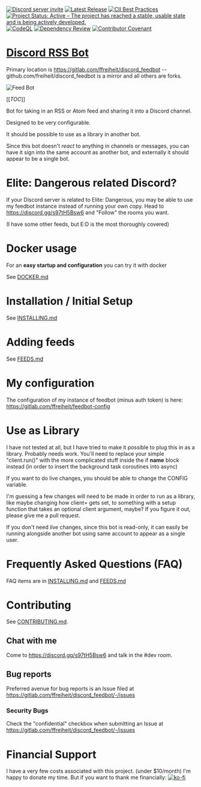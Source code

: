 [![Discord server invite](https://discord.com/api/guilds/910747606722965555/embed.png)](https://discord.gg/s97tH5Bsw6)
[![Latest Release](https://gitlab.com/ffreiheit/discord_feedbot/-/badges/release.svg)](https://gitlab.com/ffreiheit/discord_feedbot/-/releases)
[![CII Best Practices](https://bestpractices.coreinfrastructure.org/projects/6176/badge)](https://bestpractices.coreinfrastructure.org/projects/6176)
[![Project Status: Active – The project has reached a stable, usable state and is being actively developed.](https://www.repostatus.org/badges/latest/active.svg)](https://www.repostatus.org/#active)
[![CodeQL](https://github.com/freiheit/discord_feedbot/actions/workflows/codeql-analysis.yml/badge.svg)](https://github.com/freiheit/discord_feedbot/actions/workflows/codeql-analysis.yml)
[![Dependency Review](https://github.com/freiheit/discord_feedbot/actions/workflows/dependency-review.yml/badge.svg)](https://github.com/freiheit/discord_feedbot/actions/workflows/dependency-review.yml)
[![Contributor Covenant](https://img.shields.io/badge/Contributor%20Covenant-2.1-4baaaa.svg)](code_of_conduct.md)

# [Discord RSS Bot](https://gitlab.com/ffreiheit/discord_feedbot)

Primary location is https://gitlab.com/ffreiheit/discord_feedbot -- 
github.com/freiheit/discord_feedbot is a mirror and all others are forks.

![Feed Bot](avatars/avatar-angry-small.png)

[[_TOC_]]

Bot for taking in an RSS or Atom feed and sharing it into a Discord channel.

Designed to be very configurable.

It should be possible to use as a library in another bot.

Since this bot doesn't *react* to anything in channels or messages, you can
have it sign into the same account as another bot, and externally it should 
appear to be a single bot.


# Elite: Dangerous related Discord?

If your Discord server is related to Elite: Dangerous, you may be able to use
my feedbot instance instead of running your own copy.
Head to https://discord.gg/s97tH5Bsw6 and "Follow" the rooms you want.

(I have some other feeds, but E:D is the most thoroughly covered)

# Docker usage 

For an **easy startup and configuration** you can try it with docker

See [DOCKER.md](DOCKER.md)

# Installation / Initial Setup

See [INSTALLING.md](INSTALLING.md)

# Adding feeds

See [FEEDS.md](INSTALLING.md)


# My configuration
The configuration of my instance of feedbot (minus auth token) is here: https://gitlab.com/ffreiheit/feedbot-config

# Use as Library
I have not tested at all, but I have tried to make it possible to plug this
in as a library. Probably needs work. You'll need to replace your simple
"client.run()" with the more complicated stuff inside the if __name__ block
instead (in order to insert the background task coroutines into async)

If you want to do live changes, you should be able to change the CONFIG variable.

I'm guessing a few changes will need to be made in order to run as a
library, like maybe changing how client= gets set, to something with a
setup function that takes an optional client argument, maybe? If you figure
it out, please give me a pull request.

If you don't need _live_ changes, since this bot is read-only, it can easily
be running alongside another bot using same account to appear as a single
user.

# Frequently Asked Questions (FAQ)
FAQ items are in 
[INSTALLING.md](INSTALLING.md) and 
[FEEDS.md](FEEDS.md)

# Contributing

See [CONTRIBUTING.md](CONTRIBUTING.md).

## Chat with me
Come to https://discord.gg/s97tH5Bsw6 and talk in the #dev room.

## Bug reports
Preferred avenue for bug reports is an Issue filed at https://gitlab.com/ffreiheit/discord_feedbot/-/issues

### Security Bugs
Check the "confidential" checkbox when submitting an Issue at https://gitlab.com/ffreiheit/discord_feedbot/-/issues

# Financial Support
I have a very few costs associated with this project. (under $10/month)
I'm happy to donate my time.
But if you want to thank me financially:
[![ko-fi](https://www.ko-fi.com/img/githubbutton_sm.svg)](https://ko-fi.com/V7V21T7Y9)

